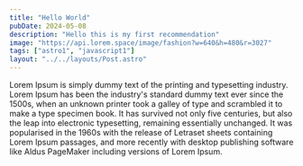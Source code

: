 ```yaml
---
title: "Hello World"
pubDate: 2024-05-08
description: "Hello this is my first recommendation"
image: "https://api.lorem.space/image/fashion?w=640&h=480&r=3027"
tags: ["astro1", "javascript1"]
layout: "../../layouts/Post.astro"
---
```


Lorem Ipsum is simply dummy text of the printing and typesetting industry. Lorem Ipsum has been the industry's standard dummy text ever since the 1500s, when an unknown printer took a galley of type and scrambled it to make a type specimen book. It has survived not only five centuries, but also the leap into electronic typesetting, remaining essentially unchanged. It was popularised in the 1960s with the release of Letraset sheets containing Lorem Ipsum passages, and more recently with desktop publishing software like Aldus PageMaker including versions of Lorem Ipsum.